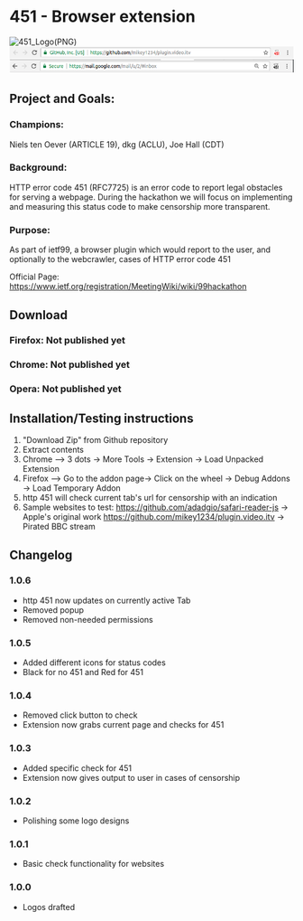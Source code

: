 # 451 - Browser extension
![451_Logo(PNG)](https://raw.githubusercontent.com/codarrenvelvindron/451/master/icons/451/icon_128.png)
![screenshot_451](/screenshots/451_screenshot_chrome.png?raw=true)
## Project and Goals:

### Champions: 
Niels ten Oever (ARTICLE 19), dkg (ACLU), Joe Hall (CDT)
### Background: 
HTTP error code 451 (RFC7725) is an error code to report legal obstacles for serving a webpage. During the hackathon we will focus on implementing and measuring this status code to make censorship more transparent.
### Purpose: 
As part of ietf99, a browser plugin which would report to the user, and optionally to the webcrawler, cases of HTTP error code 451

Official Page: https://www.ietf.org/registration/MeetingWiki/wiki/99hackathon

## Download
### Firefox: Not published yet
### Chrome: Not published yet
### Opera: Not published yet

## Installation/Testing instructions
1. "Download Zip" from Github repository
2. Extract contents
3. Chrome --> 3 dots -> More Tools -> Extension -> Load Unpacked Extension
4. Firefox --> Go to the addon page-> Click on the wheel -> Debug Addons -> Load Temporary Addon
5. http 451 will check current tab's url for censorship with an indication
6. Sample websites to test:
https://github.com/adadgio/safari-reader-js -> Apple's original work
https://github.com/mikey1234/plugin.video.itv -> Pirated BBC stream

## Changelog
### 1.0.6
* http 451 now updates on currently active Tab
* Removed popup
* Removed non-needed permissions

### 1.0.5
* Added different icons for status codes
* Black for no 451 and Red for 451

### 1.0.4
* Removed click button to check
* Extension now grabs current page and checks for 451

### 1.0.3
* Added specific check for 451
* Extension now gives output to user in cases of censorship

### 1.0.2
* Polishing some logo designs

### 1.0.1 
* Basic check functionality for websites

### 1.0.0
* Logos drafted

